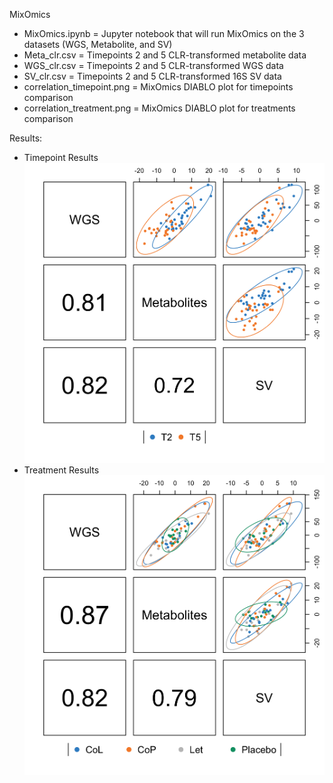 MixOmics
 - MixOmics.ipynb = Jupyter notebook that will run MixOmics on the 3 datasets (WGS, Metabolite, and SV)
 - Meta_clr.csv = Timepoints 2 and 5 CLR-transformed metabolite data
 - WGS_clr.csv = Timepoints 2 and 5 CLR-transformed WGS data
 - SV_clr.csv = Timepoints 2 and 5 CLR-transformed 16S SV data
 - correlation_timepoint.png = MixOmics DIABLO plot for timepoints comparison
 - correlation_treatment.png = MixOmics DIABLO plot for treatments comparison

Results:
 - Timepoint Results
![Image](correlation_timepoint.png)
 - Treatment Results
![Image](correlation_treatment.png)
